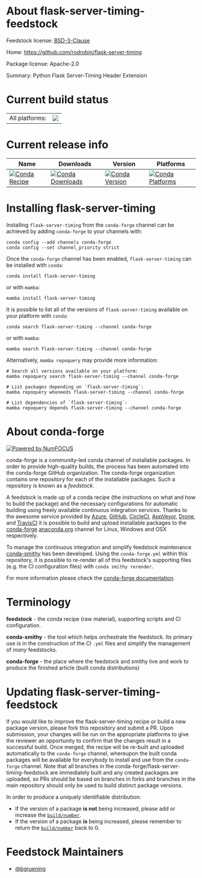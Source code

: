 About flask-server-timing-feedstock
===================================

Feedstock license: [BSD-3-Clause](https://github.com/conda-forge/flask-server-timing-feedstock/blob/main/LICENSE.txt)

Home: https://github.com/rodrobin/flask-server-timing

Package license: Apache-2.0

Summary: Python Flask Server-Timing Header Extension

Current build status
====================


<table><tr><td>All platforms:</td>
    <td>
      <a href="https://dev.azure.com/conda-forge/feedstock-builds/_build/latest?definitionId=10489&branchName=main">
        <img src="https://dev.azure.com/conda-forge/feedstock-builds/_apis/build/status/flask-server-timing-feedstock?branchName=main">
      </a>
    </td>
  </tr>
</table>

Current release info
====================

| Name | Downloads | Version | Platforms |
| --- | --- | --- | --- |
| [![Conda Recipe](https://img.shields.io/badge/recipe-flask--server--timing-green.svg)](https://anaconda.org/conda-forge/flask-server-timing) | [![Conda Downloads](https://img.shields.io/conda/dn/conda-forge/flask-server-timing.svg)](https://anaconda.org/conda-forge/flask-server-timing) | [![Conda Version](https://img.shields.io/conda/vn/conda-forge/flask-server-timing.svg)](https://anaconda.org/conda-forge/flask-server-timing) | [![Conda Platforms](https://img.shields.io/conda/pn/conda-forge/flask-server-timing.svg)](https://anaconda.org/conda-forge/flask-server-timing) |

Installing flask-server-timing
==============================

Installing `flask-server-timing` from the `conda-forge` channel can be achieved by adding `conda-forge` to your channels with:

```
conda config --add channels conda-forge
conda config --set channel_priority strict
```

Once the `conda-forge` channel has been enabled, `flask-server-timing` can be installed with `conda`:

```
conda install flask-server-timing
```

or with `mamba`:

```
mamba install flask-server-timing
```

It is possible to list all of the versions of `flask-server-timing` available on your platform with `conda`:

```
conda search flask-server-timing --channel conda-forge
```

or with `mamba`:

```
mamba search flask-server-timing --channel conda-forge
```

Alternatively, `mamba repoquery` may provide more information:

```
# Search all versions available on your platform:
mamba repoquery search flask-server-timing --channel conda-forge

# List packages depending on `flask-server-timing`:
mamba repoquery whoneeds flask-server-timing --channel conda-forge

# List dependencies of `flask-server-timing`:
mamba repoquery depends flask-server-timing --channel conda-forge
```


About conda-forge
=================

[![Powered by
NumFOCUS](https://img.shields.io/badge/powered%20by-NumFOCUS-orange.svg?style=flat&colorA=E1523D&colorB=007D8A)](https://numfocus.org)

conda-forge is a community-led conda channel of installable packages.
In order to provide high-quality builds, the process has been automated into the
conda-forge GitHub organization. The conda-forge organization contains one repository
for each of the installable packages. Such a repository is known as a *feedstock*.

A feedstock is made up of a conda recipe (the instructions on what and how to build
the package) and the necessary configurations for automatic building using freely
available continuous integration services. Thanks to the awesome service provided by
[Azure](https://azure.microsoft.com/en-us/services/devops/), [GitHub](https://github.com/),
[CircleCI](https://circleci.com/), [AppVeyor](https://www.appveyor.com/),
[Drone](https://cloud.drone.io/welcome), and [TravisCI](https://travis-ci.com/)
it is possible to build and upload installable packages to the
[conda-forge](https://anaconda.org/conda-forge) [anaconda.org](https://anaconda.org/)
channel for Linux, Windows and OSX respectively.

To manage the continuous integration and simplify feedstock maintenance
[conda-smithy](https://github.com/conda-forge/conda-smithy) has been developed.
Using the ``conda-forge.yml`` within this repository, it is possible to re-render all of
this feedstock's supporting files (e.g. the CI configuration files) with ``conda smithy rerender``.

For more information please check the [conda-forge documentation](https://conda-forge.org/docs/).

Terminology
===========

**feedstock** - the conda recipe (raw material), supporting scripts and CI configuration.

**conda-smithy** - the tool which helps orchestrate the feedstock.
                   Its primary use is in the construction of the CI ``.yml`` files
                   and simplify the management of *many* feedstocks.

**conda-forge** - the place where the feedstock and smithy live and work to
                  produce the finished article (built conda distributions)


Updating flask-server-timing-feedstock
======================================

If you would like to improve the flask-server-timing recipe or build a new
package version, please fork this repository and submit a PR. Upon submission,
your changes will be run on the appropriate platforms to give the reviewer an
opportunity to confirm that the changes result in a successful build. Once
merged, the recipe will be re-built and uploaded automatically to the
`conda-forge` channel, whereupon the built conda packages will be available for
everybody to install and use from the `conda-forge` channel.
Note that all branches in the conda-forge/flask-server-timing-feedstock are
immediately built and any created packages are uploaded, so PRs should be based
on branches in forks and branches in the main repository should only be used to
build distinct package versions.

In order to produce a uniquely identifiable distribution:
 * If the version of a package **is not** being increased, please add or increase
   the [``build/number``](https://docs.conda.io/projects/conda-build/en/latest/resources/define-metadata.html#build-number-and-string).
 * If the version of a package **is** being increased, please remember to return
   the [``build/number``](https://docs.conda.io/projects/conda-build/en/latest/resources/define-metadata.html#build-number-and-string)
   back to 0.

Feedstock Maintainers
=====================

* [@bgruening](https://github.com/bgruening/)

